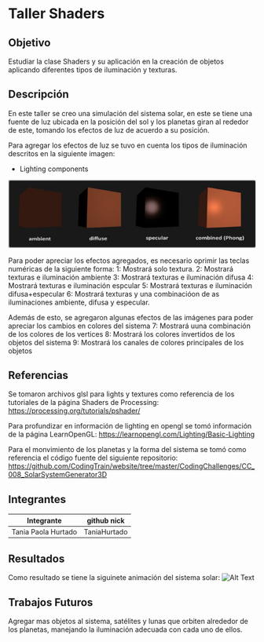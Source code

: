 # Taller Shaders

## Objetivo

Estudiar la clase Shaders y su aplicación en la creación de objetos aplicando diferentes tipos de iluminación y texturas.


## Descripción

En este taller se creo una simulación del sistema solar, en este se tiene una fuente de luz ubicada en la posición del sol y los planetas giran al rededor de este, tomando los efectos de luz de acuerdo a su posición. 

Para agregar los efectos de luz se tuvo en cuenta los tipos de iluminación descritos  en la siguiente imagen:
* Lighting components 

 ![Alt Text](data/light.JPG)
     
Para poder apreciar los efectos agregados, es necesario oprimir las teclas numéricas de la siguiente forma:
1: Mostrará solo textura.
2: Mostrará texturas e iluminación ambiente
3: Mostrará texturas e iluminación difusa
4: Mostrará texturas e iluminación espcular
5: Mostrará texturas e iluminación difusa+especular
6: Mostrará texturas y una combinacióon de as iluminaciones ambiente, difusa y especular.

Además de esto, se agregaron algunas efectos de las imágenes para poder apreciar los cambios en colores del sistema
7: Mostrará uuna combinación de los colores de los vertices
8: Mostrará los colores invertidos de los objetos del sistema
9: Mostrará los canales de colores principales de los objetos

## Referencias
Se tomaron archivos glsl para lights y textures como referencia de los tutoriales de la página Shaders de Processing: https://processing.org/tutorials/pshader/

Para profundizar en información de lighting en opengl se tomó información de la página LearnOpenGL: https://learnopengl.com/Lighting/Basic-Lighting


Para el monvimiento de los planetas y la forma del sistema se tomó como referencia el código fuente del siguiente repositorio:
https://github.com/CodingTrain/website/tree/master/CodingChallenges/CC_008_SolarSystemGenerator3D


## Integrantes



| Integrante | github nick |
|------------|-------------|
| Tania Paola Hurtado | TaniaHurtado|

## Resultados

Como resultado se tiene la siguinete animación del sistema solar:
![Alt Text](data/animado.gif)

## Trabajos Futuros
Agregar mas objetos al sistema, satélites y lunas que orbiten alrededor de los planetas, manejando la iluminación adecuada con cada uno de ellos.
